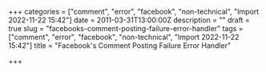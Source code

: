 +++
categories = ["comment", "error", "facebook", "non-technical", "Import 2022-11-22 15:42"]
date = 2011-03-31T13:00:00Z
description = ""
draft = true
slug = "facebooks-comment-posting-failure-error-handler"
tags = ["comment", "error", "facebook", "non-technical", "Import 2022-11-22 15:42"]
title = "Facebook's Comment Posting Failure Error Handler"

+++




